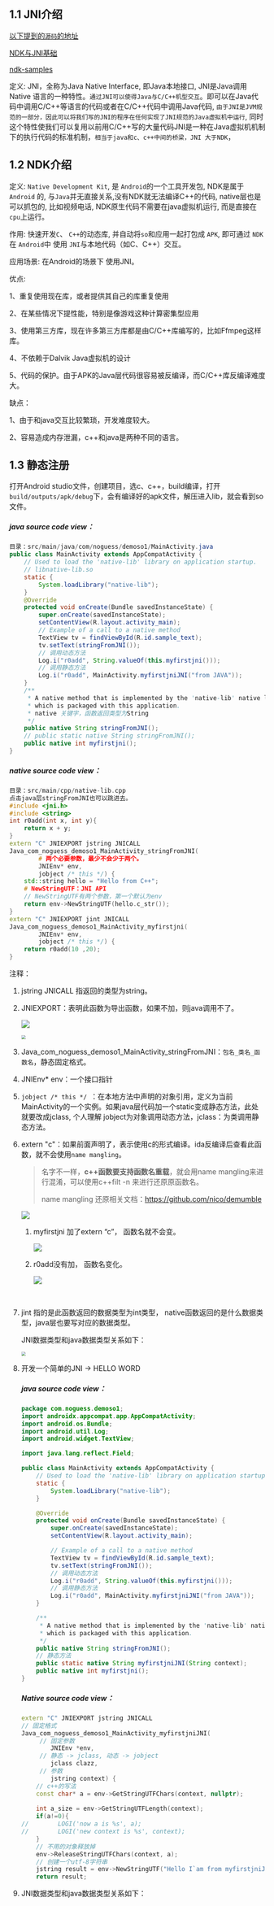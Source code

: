 ## 1.1 **JNI介绍**

  [以下提到的`源码`的地址](https://github.com/heyhu/demoso1)

  [NDK与JNI基础](https://www.jianshu.com/p/87ce6f565d37)  

  [ndk-samples ](https://github.com/android/ndk-samples)

定义:  JNI，全称为Java Native Interface, 即Java本地接口, JNI是Java调用Native 语言的一种特性。`通过JNI可以使得Java与C/C++机型交互`。即可以在Java代码中调用C/C++等语言的代码或者在C/C++代码中调用Java代码, `由于JNI是JVM规范的一部分，因此可以将我们写的JNI的程序在任何实现了JNI规范的Java虚拟机中运行`, 同时这个特性使我们可以复用以前用C/C++写的大量代码JNI是一种在Java虚拟机机制下的执行代码的标准机制，`相当于java和c、c++中间的桥梁，JNI 大于NDK`，



## 1.2 **NDK介绍**

定义:  `Native Development Kit`, 是 `Android`的一个工具开发包, NDK是属于 `Android` 的, 与`Java`并无直接关系,没有NDK就无法编译C++的代码, native层也是可以抓包的, 比如视频电话, NDK原生代码不需要在java虚拟机运行, 而是直接在`cpu`上运行。

作用: 快速开发`C`、 `C++`的动态库, 并自动将`so`和应用一起打包成 `APK`, 即可通过 `NDK`在 `Android`中 使用 `JNI`与本地代码（如C、C++）交互。

应用场景:  在Android的场景下 使用JNI。

优点: 

1、重复使用现在库，或者提供其自己的库重复使用

2、在某些情况下提性能，特别是像游戏这种计算密集型应用

3、使用第三方库，现在许多第三方库都是由C/C++库编写的，比如Ffmpeg这样库。

4、不依赖于Dalvik Java虚拟机的设计

5、代码的保护。由于APK的Java层代码很容易被反编译，而C/C++库反编译难度大。

缺点：

  1、由于和java交互比较繁琐，开发难度较大。

  2、容易造成内存泄漏，c++和java是两种不同的语言。

  

## 1.3 静态注册

打开Android studio文件，创建项目，选c、c++，build编译，打开`build/outputs/apk/debug`下，会有编译好的apk文件，解压进入lib，就会看到so文件。

##### java source code view：

```java
目录：src/main/java/com/noguess/demoso1/MainActivity.java
public class MainActivity extends AppCompatActivity {
    // Used to load the 'native-lib' library on application startup.
    // libnative-lib.so
    static {
        System.loadLibrary("native-lib");
    }
    @Override
    protected void onCreate(Bundle savedInstanceState) {
        super.onCreate(savedInstanceState);
        setContentView(R.layout.activity_main);
        // Example of a call to a native method
        TextView tv = findViewById(R.id.sample_text);
        tv.setText(stringFromJNI());
        // 调用动态方法
        Log.i("r0add", String.valueOf(this.myfirstjni()));
        // 调用静态方法
        Log.i("r0add", MainActivity.myfirstjniJNI("from JAVA"));
    }
    /**
     * A native method that is implemented by the 'native-lib' native library,
     * which is packaged with this application.
     * native 关键字，函数返回类型为String
     */
    public native String stringFromJNI();
    // public static native String stringFromJNI();
    public native int myfirstjni();
}
```



##### native source code view：

```c++
目录：src/main/cpp/native-lib.cpp
点击java层stringFromJNI也可以跳进去。
#include <jni.h>
#include <string>
int r0add(int x, int y){
    return x + y;
}
extern "C" JNIEXPORT jstring JNICALL
Java_com_noguess_demoso1_MainActivity_stringFromJNI( 
        # 两个必要参数，最少不会少于两个。
        JNIEnv* env,
        jobject /* this */) {
    std::string hello = "Hello from C++";
    # NewStringUTF：JNI API
    // NewStringUTF有两个参数，第一个默认为env
    return env->NewStringUTF(hello.c_str());
}
extern "C" JNIEXPORT jint JNICALL
Java_com_noguess_demoso1_MainActivity_myfirstjni(
        JNIEnv* env,
        jobject /* this */) {
    return r0add(10 ,20);
}
```

注释：

1. jstring JNICALL 指返回的类型为string。

2. JNIEXPORT：表明此函数为导出函数，如果不加，则java调用不了。

   ![](pic/01.b.png)

   <img src="pic/01.a.png" style="zoom:50%;" />

   

3. Java_com_noguess_demoso1_MainActivity_stringFromJNI：`包名_类名_函数名`，静态固定格式。

4. JNIEnv* env：一个接口指针

5.  `jobject /* this */ `：在本地方法中声明的对象引用，定义为当前MainActivity的一个实例。如果java层代码加一个static变成静态方法，此处就要改成jclass,   个人理解 jobject为对象调用动态方法，jclass：为类调用静态方法。

6. extern "c"：如果前面声明了，表示使用c的形式编译。ida反编译后查看此函数，就不会使用`name mangling`。

   > 名字不一样，**c++函数要支持函数名重载**，就会用name mangling来进行混淆，可以使用c++filt -n 来进行还原原函数名。
   >
   > name mangling 还原相关文档：https://github.com/nico/demumble   

   ![](pic/01.c.png)

   1. myfirstjni 加了extern “c”， 函数名就不会变。

      ![](pic/01.d.png)

   2. r0add没有加， 函数名变化。

      ![](pic/01.e.png)

​         

7. jint 指的是此函数返回的数据类型为int类型， native函数返回的是什么数据类型，java层也要写对应的数据类型。

   JNI数据类型和java数据类型关系如下：

   <img src="pic/02.a.webp" style="zoom:50%;" />

8. 开发一个简单的JNI -> HELLO WORD

   ##### java source code view：

   ```java
   package com.noguess.demoso1;
   import androidx.appcompat.app.AppCompatActivity;
   import android.os.Bundle;
   import android.util.Log;
   import android.widget.TextView;
   
   import java.lang.reflect.Field;
   
   public class MainActivity extends AppCompatActivity {
       // Used to load the 'native-lib' library on application startup.
       static {
           System.loadLibrary("native-lib");
       }
   
       @Override
       protected void onCreate(Bundle savedInstanceState) {
           super.onCreate(savedInstanceState);
           setContentView(R.layout.activity_main);
   
           // Example of a call to a native method
           TextView tv = findViewById(R.id.sample_text);
           tv.setText(stringFromJNI());
           // 调用动态方法
           Log.i("r0add", String.valueOf(this.myfirstjni()));
           // 调用静态方法
           Log.i("r0add", MainActivity.myfirstjniJNI("from JAVA"));
       }
   
       /**
        * A native method that is implemented by the 'native-lib' native library,
        * which is packaged with this application.
        */
       public native String stringFromJNI();
       // 静态方法
       public static native String myfirstjniJNI(String context);
       public native int myfirstjni();
   }
   ```

   ##### Native source code view：

   ```c++
   extern "C" JNIEXPORT jstring JNICALL
   // 固定格式
   Java_com_noguess_demoso1_MainActivity_myfirstjniJNI(
       	// 固定参数
           JNIEnv *env,
       	// 静态 -> jclass, 动态 -> jobject
           jclass clazz,
       	// 参数
           jstring context) {
       // c++的写法
       const char* a = env->GetStringUTFChars(context, nullptr);
       
       int a_size = env->GetStringUTFLength(context);
       if(a!=0){
   //        LOGI('now a is %s', a);
   //        LOGI('new context is %s', context);
       }
       // 不用的对象释放掉
       env->ReleaseStringUTFChars(context, a);
       // 创建一个utf-8字符串
       jstring result = env->NewStringUTF("Hello I`am from myfirstjniJNI");
       return result;
   ```

9. JNI数据类型和java数据类型关系如下：

   